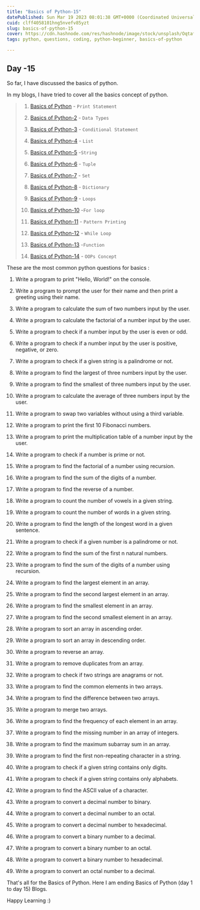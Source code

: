 ```yaml
---
title: "Basics of Python-15"
datePublished: Sun Mar 19 2023 08:01:38 GMT+0000 (Coordinated Universal Time)
cuid: clff4058101hng5nvefv85yzt
slug: basics-of-python-15
cover: https://cdn.hashnode.com/res/hashnode/image/stock/unsplash/OqtafYT5kTw/upload/41534c62be540a899ea8f99c8509910a.jpeg
tags: python, questions, coding, python-beginner, basics-of-python

---
```


## Day -15

So far, I have discussed the basics of python.

In my blogs, I have tried to cover all the basics concept of python.

> 1. [Basics of Python](https://hashnode.com/post/cleuwavnj008gurnv4fc650hh) - `Print Statement`
>     
> 2. [Basics of Python-2](https://hashnode.com/post/clew9lldg07j1w2nvbyvdb04c) - `Data Types`
>     
> 3. [Basics of Python-3](https://hashnode.com/post/clexp1f7800u8wunv6l8xczlm) - `Conditional Statement`
>     
> 4. [Basics of Python-4](https://hashnode.com/post/clezyhiwt02fcljnv8pfb7tti) - `List`
>     
> 5. [Basics of Python-5](https://hashnode.com/post/clf1bs7gn068lj9nv81uvdmzc) -`String`
>     
> 6. [Basics of Python-6](https://hashnode.com/post/clf5062lj000409jk1xvkav2q) - `Tuple`
>     
> 7. [Basics of Python-7](https://hashnode.com/post/clf53mky800080alc62ks4a8z) - `Set`
>     
> 8. [Basics of Python-8](https://hashnode.com/post/clf6xwpgr000d09lbeovfaxs5) - `Dictionary`
>     
> 9. [Basics of Python-9](https://hashnode.com/post/clf8kd97700030alfboczd5s8) - `Loops`
>     
> 10. [Basics of Python-10](https://hashnode.com/post/clf9fo7bf000909l57gv8hd5j) -`For loop`
>     
> 11. [Basics of Python-11](https://hashnode.com/post/clfcrevyj000r09jld94z5aax) - `Pattern Printing`
>     
> 12. [Basics of Python-12](https://hashnode.com/post/clfcrgpr4000909mh9wqqdf6f) - `While Loop`
>     
> 13. [Basics of Python-13](https://hashnode.com/post/clfctwwt5013fwxnvbdlgeyg0) -`Function`
>     
> 14. [Basics of Python-14](https://hashnode.com/post/clff2lk1g00000al2cx924477) - `OOPs Concept`
>     

These are the most common python questions for basics :

1. Write a program to print "Hello, World!" on the console.
    
2. Write a program to prompt the user for their name and then print a greeting using their name.
    
3. Write a program to calculate the sum of two numbers input by the user.
    
4. Write a program to calculate the factorial of a number input by the user.
    
5. Write a program to check if a number input by the user is even or odd.
    
6. Write a program to check if a number input by the user is positive, negative, or zero.
    
7. Write a program to check if a given string is a palindrome or not.
    
8. Write a program to find the largest of three numbers input by the user.
    
9. Write a program to find the smallest of three numbers input by the user.
    
10. Write a program to calculate the average of three numbers input by the user.
    
11. Write a program to swap two variables without using a third variable.
    
12. Write a program to print the first 10 Fibonacci numbers.
    
13. Write a program to print the multiplication table of a number input by the user.
    
14. Write a program to check if a number is prime or not.
    
15. Write a program to find the factorial of a number using recursion.
    
16. Write a program to find the sum of the digits of a number.
    
17. Write a program to find the reverse of a number.
    
18. Write a program to count the number of vowels in a given string.
    
19. Write a program to count the number of words in a given string.
    
20. Write a program to find the length of the longest word in a given sentence.
    
21. Write a program to check if a given number is a palindrome or not.
    
22. Write a program to find the sum of the first n natural numbers.
    
23. Write a program to find the sum of the digits of a number using recursion.
    
24. Write a program to find the largest element in an array.
    
25. Write a program to find the second largest element in an array.
    
26. Write a program to find the smallest element in an array.
    
27. Write a program to find the second smallest element in an array.
    
28. Write a program to sort an array in ascending order.
    
29. Write a program to sort an array in descending order.
    
30. Write a program to reverse an array.
    
31. Write a program to remove duplicates from an array.
    
32. Write a program to check if two strings are anagrams or not.
    
33. Write a program to find the common elements in two arrays.
    
34. Write a program to find the difference between two arrays.
    
35. Write a program to merge two arrays.
    
36. Write a program to find the frequency of each element in an array.
    
37. Write a program to find the missing number in an array of integers.
    
38. Write a program to find the maximum subarray sum in an array.
    
39. Write a program to find the first non-repeating character in a string.
    
40. Write a program to check if a given string contains only digits.
    
41. Write a program to check if a given string contains only alphabets.
    
42. Write a program to find the ASCII value of a character.
    
43. Write a program to convert a decimal number to binary.
    
44. Write a program to convert a decimal number to an octal.
    
45. Write a program to convert a decimal number to hexadecimal.
    
46. Write a program to convert a binary number to a decimal.
    
47. Write a program to convert a binary number to an octal.
    
48. Write a program to convert a binary number to hexadecimal.
    
49. Write a program to convert an octal number to a decimal.
    

That's all for the Basics of Python. Here I am ending Basics of Python (day 1 to day 15) Blogs.

Happy Learning :)